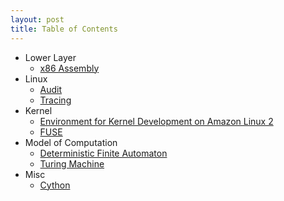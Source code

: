 ```yaml
---
layout: post
title: Table of Contents
---
```


- Lower Layer
	- [x86 Assembly](https://zulinx86.com/notebook/lowlayer/x86_assembly)
- Linux
	- [Audit](https://zulinx86.com/notebook/linux/audit)
	- [Tracing](https://zulinx86.com/notebook/linux/tracing)
- Kernel
	- [Environment for Kernel Development on Amazon Linux 2](https://zulinx86.com/notebook/kernel/environment)
	- [FUSE](https://zulinx86.com/notebook/kernel/fuse)
- Model of Computation
	- [Deterministic Finite Automaton](https://zulinx86.com/notebook/model_of_computation/deterministic_finite_automaton)
	- [Turing Machine](https://zulinx86.com/notebook/model_of_computation/turing_machine)
- Misc
	- [Cython](https://zulinx86.com/notebook/misc/cython)